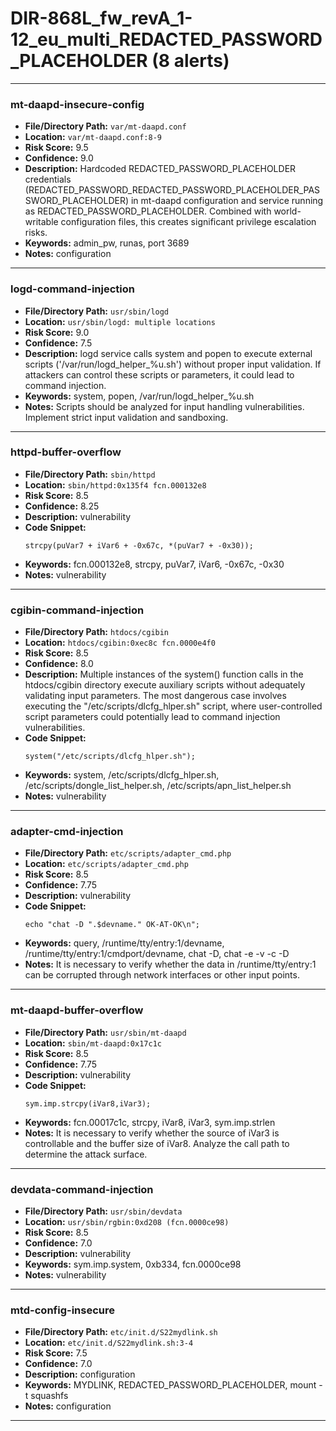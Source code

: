 # DIR-868L_fw_revA_1-12_eu_multi_REDACTED_PASSWORD_PLACEHOLDER (8 alerts)

---

### mt-daapd-insecure-config

- **File/Directory Path:** `var/mt-daapd.conf`
- **Location:** `var/mt-daapd.conf:8-9`
- **Risk Score:** 9.5
- **Confidence:** 9.0
- **Description:** Hardcoded REDACTED_PASSWORD_PLACEHOLDER credentials (REDACTED_PASSWORD_REDACTED_PASSWORD_PLACEHOLDER_PASSWORD_PLACEHOLDER) in mt-daapd configuration and service running as REDACTED_PASSWORD_PLACEHOLDER. Combined with world-writable configuration files, this creates significant privilege escalation risks.
- **Keywords:** admin_pw, runas, port 3689
- **Notes:** configuration

---
### logd-command-injection

- **File/Directory Path:** `usr/sbin/logd`
- **Location:** `usr/sbin/logd: multiple locations`
- **Risk Score:** 9.0
- **Confidence:** 7.5
- **Description:** logd service calls system and popen to execute external scripts ('/var/run/logd_helper_%u.sh') without proper input validation. If attackers can control these scripts or parameters, it could lead to command injection.
- **Keywords:** system, popen, /var/run/logd_helper_%u.sh
- **Notes:** Scripts should be analyzed for input handling vulnerabilities. Implement strict input validation and sandboxing.

---
### httpd-buffer-overflow

- **File/Directory Path:** `sbin/httpd`
- **Location:** `sbin/httpd:0x135f4 fcn.000132e8`
- **Risk Score:** 8.5
- **Confidence:** 8.25
- **Description:** vulnerability
- **Code Snippet:**
  ```
  strcpy(puVar7 + iVar6 + -0x67c, *(puVar7 + -0x30));
  ```
- **Keywords:** fcn.000132e8, strcpy, puVar7, iVar6, -0x67c, -0x30
- **Notes:** vulnerability

---
### cgibin-command-injection

- **File/Directory Path:** `htdocs/cgibin`
- **Location:** `htdocs/cgibin:0xec8c fcn.0000e4f0`
- **Risk Score:** 8.5
- **Confidence:** 8.0
- **Description:** Multiple instances of the system() function calls in the htdocs/cgibin directory execute auxiliary scripts without adequately validating input parameters. The most dangerous case involves executing the "/etc/scripts/dlcfg_hlper.sh" script, where user-controlled script parameters could potentially lead to command injection vulnerabilities.
- **Code Snippet:**
  ```
  system("/etc/scripts/dlcfg_hlper.sh");
  ```
- **Keywords:** system, /etc/scripts/dlcfg_hlper.sh, /etc/scripts/dongle_list_helper.sh, /etc/scripts/apn_list_helper.sh
- **Notes:** vulnerability

---
### adapter-cmd-injection

- **File/Directory Path:** `etc/scripts/adapter_cmd.php`
- **Location:** `etc/scripts/adapter_cmd.php`
- **Risk Score:** 8.5
- **Confidence:** 7.75
- **Description:** vulnerability
- **Code Snippet:**
  ```
  echo "chat -D ".$devname." OK-AT-OK\n";
  ```
- **Keywords:** query, /runtime/tty/entry:1/devname, /runtime/tty/entry:1/cmdport/devname, chat -D, chat -e -v -c -D
- **Notes:** It is necessary to verify whether the data in /runtime/tty/entry:1 can be corrupted through network interfaces or other input points.

---
### mt-daapd-buffer-overflow

- **File/Directory Path:** `usr/sbin/mt-daapd`
- **Location:** `sbin/mt-daapd:0x17c1c`
- **Risk Score:** 8.5
- **Confidence:** 7.75
- **Description:** vulnerability
- **Code Snippet:**
  ```
  sym.imp.strcpy(iVar8,iVar3);
  ```
- **Keywords:** fcn.00017c1c, strcpy, iVar8, iVar3, sym.imp.strlen
- **Notes:** It is necessary to verify whether the source of iVar3 is controllable and the buffer size of iVar8. Analyze the call path to determine the attack surface.

---
### devdata-command-injection

- **File/Directory Path:** `usr/sbin/devdata`
- **Location:** `usr/sbin/rgbin:0xd208 (fcn.0000ce98)`
- **Risk Score:** 8.5
- **Confidence:** 7.0
- **Description:** vulnerability
- **Keywords:** sym.imp.system, 0xb334, fcn.0000ce98
- **Notes:** vulnerability

---
### mtd-config-insecure

- **File/Directory Path:** `etc/init.d/S22mydlink.sh`
- **Location:** `etc/init.d/S22mydlink.sh:3-4`
- **Risk Score:** 7.5
- **Confidence:** 7.0
- **Description:** configuration
- **Keywords:** MYDLINK, REDACTED_PASSWORD_PLACEHOLDER, mount -t squashfs
- **Notes:** configuration

---
